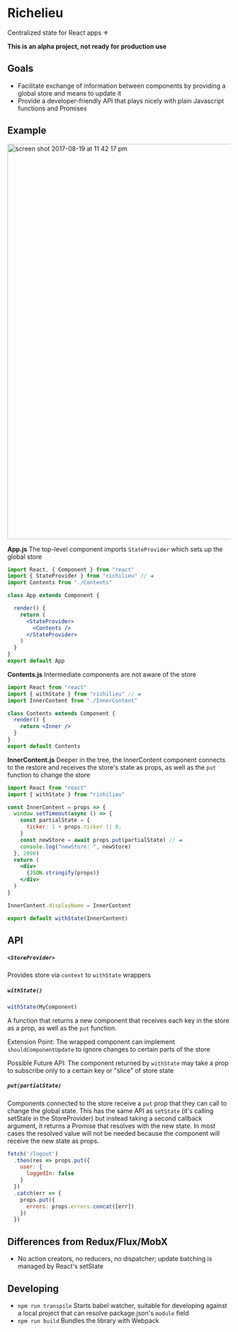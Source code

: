 # Richelieu

Centralized state for React apps ⚜️

**This is an alpha project, not ready for production use**

## Goals

- Facilitate exchange of information between components by providing a global store and means to update it
- Provide a developer-friendly API that plays nicely with plain Javascript functions and Promises

## Example

<img width="893" alt="screen shot 2017-08-19 at 11 42 17 pm" src="https://user-images.githubusercontent.com/1571667/29492673-3a7987aa-8538-11e7-96bb-43f536031973.png">

**App.js** The top-level component imports `StateProvider` which sets up the global store

```jsx
import React, { Component } from "react"
import { StateProvider } from "richilieu" // ◀
import Contents from "./Contents"

class App extends Component {

  render() {
    return (
      <StateProvider>
        <Contents />
      </StateProvider>
    )
  }
}
export default App
```

**Contents.js** Intermediate components are not aware of the store

```jsx
import React from "react"
import { withState } from "richilieu" // ◀
import InnerContent from "./InnerContent"

class Contents extends Component {
  render() {
    return <Inner />
  }
}
export default Contents
```

**InnerContent.js** Deeper in the tree, the InnerContent component connects to the restore and receives the store's state as props, as well as the `put` function to change the store

```jsx
import React from "react"
import { withState } from "richilieu"

const InnerContent = props => {
  window.setTimeout(async () => {
    const partialState = {
      ticker: 1 + props.ticker || 0,
    }
    const newStore = await props.put(partialState) // ◀
    console.log("newStore: ", newStore)
  }, 2000)
  return (
    <div>
      {JSON.stringify(props)}
    </div>
  )
}

InnerContent.displayName = InnerContent

export default withState(InnerContent)
```

## API

##### `<StoreProvider>` 

Provides store via `context` to `withState` wrappers

##### `withState()`

```jsx
withState(MyComponent)
```

A function that returns a new component that receives each key in the store as a prop, as well as the `put` function. 

Extension Point: The wrapped component can implement `shouldComponentUpdate` to ignore changes to certain parts of the store

Possible Future API: The component returned by `withState` may take a prop to subscribe only to a certain key or "slice" of store state

##### `put(partialState)`

Components connected to the store receive a `put` prop that they can call to change the global state. This has the same API as `setState` (it's calling setState in the StoreProvider) but instead taking a second callback argument, it returns a Promise that resolves with the new state. In most cases the resolved value will not be needed because the component will receive the new state as props.

```jsx
fetch('/logout')
  .then(res => props.put({
    user: {
      loggedIn: false 
    }
  })
  .catch(err => {
    props.put({
      errors: props.errors.concat([err])
    })
  })
```

## Differences from Redux/Flux/MobX

- No action creators, no reducers, no dispatcher; update batching is managed by React's setState

## Developing

- `npm run transpile` Starts babel watcher, suitable for developing against a local project that can resolve package.json's `module` field
- `npm run build` Bundles the library with Webpack